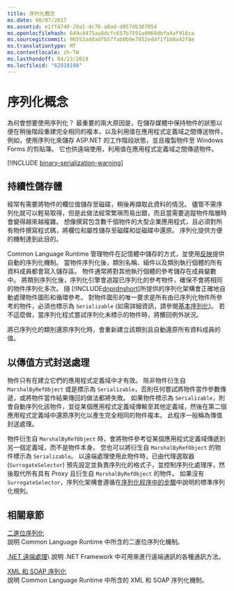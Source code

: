 ```yaml
---
title: 序列化概念
ms.date: 08/07/2017
ms.assetid: e1ff4740-20a1-4c76-a8ad-d857db307054
ms.openlocfilehash: 649c4475aa8dcfc657b7591a0068dbfa4af918ca
ms.sourcegitcommit: 9b552addadfb57fab0b9e7852ed4f1f1b8a42f8e
ms.translationtype: MT
ms.contentlocale: zh-TW
ms.lasthandoff: 04/23/2019
ms.locfileid: "62018108"
---
```

# <a name="serialization-concepts"></a>序列化概念
為何會想要使用序列化？ 最重要的兩大原因是，在儲存媒體中保持物件的狀態以便在稍後階段重建完全相同的複本，以及利用值在應用程式定義域之間傳送物件。 例如，使用序列化來儲存 ASP.NET 的工作階段狀態，並且複製物件至 Windows Forms 的剪貼簿。 它也供遠端使用，利用值在應用程式定義域之間傳遞物件。

[!INCLUDE [binary-serialization-warning](../../../includes/binary-serialization-warning.md)]

## <a name="persistent-storage"></a>持續性儲存體
經常有需要將物件的欄位值儲存至磁碟，稍後再擷取此資料的情況。 儘管不需序列化就可以輕易取得，但是此做法經常繁瑣而易出錯，而且當需要追蹤物件階層時會變得越來越複雜。 想像撰寫包含數千個物件的大型企業應用程式，且必須對所有物件撰寫程式碼，將欄位和屬性儲存至磁碟和從磁碟中還原。 序列化提供方便的機制達到此目的。

Common Language Runtime 管理物件在記憶體中儲存的方式，並使用[反映](../../../docs/framework/reflection-and-codedom/reflection.md)提供自動的序列化機制。 當物件序列化後，類別名稱、組件以及類別執行個體的所有資料成員都會寫入儲存區。 物件通常將對其他執行個體的參考儲存在成員變數中。 將類別序列化後，序列化引擎會追蹤已序列化的參考物件，確保不會將相同的物件序列化多次。 隨 [!INCLUDE[dnprdnshort](../../../includes/dnprdnshort-md.md)]所提供的序列化架構會正確地自動處理物件圖形和循環參考。 對物件圖形的唯一要求是所有由已序列化物件所參考的物件，必須也標示為 `Serializable` (如需詳細資訊，請參閱[基本序列化](basic-serialization.md))。 若不這麼做，當序列化程式嘗試序列化未標示的物件時，將擲回例外狀況。

將已序列化的類別還原序列化時，會重新建立該類別且自動還原所有資料成員的值。

## <a name="marshal-by-value"></a>以傳值方式封送處理
物件只有在建立它們的應用程式定義域中才有效。 除非物件衍生自 `MarshalByRefObject` 或是標示為 `Serializable`，否則任何嘗試將物件當作參數傳遞，或將物件當作結果傳回的做法都將失敗。 如果物件標示為 `Serializable`，則會自動序列化該物件，並從某個應用程式定義域傳輸至其他定義域，然後在第二個應用程式定義域中還原序列化以產生完全相同的物件複本。 此程序一般稱為傳值封送處理。
 
物件衍生自 `MarshalByRefObject` 時，會將物件參考從某個應用程式定義域傳遞到另一個定義域，而不是物件本身。 您也可以將衍生自 `MarshalByRefObject` 的物件標示為 `Serializable`。 以遠端處理使用此物件時，已由代理選取器 (`SurrogateSelector`) 預先設定並負責序列化的格式子，並控制序列化處理序，然後取代所有具有 Proxy 且衍生自 `MarshalByRefObject` 的物件。 如果沒有 `SurrogateSelector`，序列化架構會遵循在[序列化程序中的步驟](steps-in-the-serialization-process.md)中說明的標準序列化規則。  

## <a name="related-sections"></a>相關章節  
 [二進位序列化](../../../docs/standard/serialization/binary-serialization.md)  
 說明 Common Language Runtime 中所含的二進位序列化機制。  
  
 [.NET 遠端處理](https://docs.microsoft.com/previous-versions/dotnet/netframework-4.0/72x4h507(v=vs.100))\
 說明 .NET Framework 中可用來進行遠端通訊的各種通訊方法。  
  
 [XML 和 SOAP 序列化](../../../docs/standard/serialization/xml-and-soap-serialization.md)  
 說明 Common Language Runtime 中所含的 XML 和 SOAP 序列化機制。
